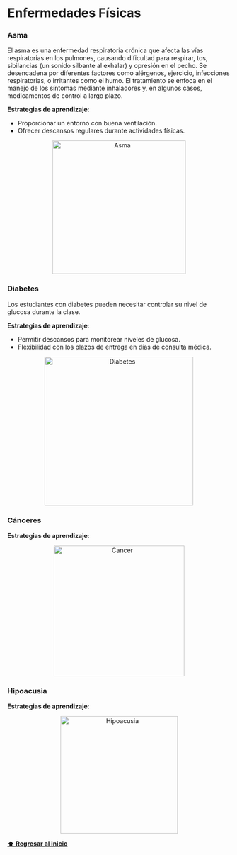 # Enfermedades Físicas

### Asma
El asma es una enfermedad respiratoria crónica que afecta las vías respiratorias en los pulmones, causando dificultad para respirar, tos, sibilancias (un sonido silbante al exhalar) y opresión en el pecho. Se desencadena por diferentes factores como alérgenos, ejercicio, infecciones respiratorias, o irritantes como el humo. El tratamiento se enfoca en el manejo de los síntomas mediante inhaladores y, en algunos casos, medicamentos de control a largo plazo.

**Estrategias de aprendizaje**:
- Proporcionar un entorno con buena ventilación.
- Ofrecer descansos regulares durante actividades físicas.

<p align="center">
<img width="301" alt="Asma" src="https://github.com/user-attachments/assets/89fe5e7e-626e-4c6b-9599-e4fb44e646cb">
</p>

### Diabetes 
Los estudiantes con diabetes pueden necesitar controlar su nivel de glucosa durante la clase.

**Estrategias de aprendizaje**:
- Permitir descansos para monitorear niveles de glucosa. 
- Flexibilidad con los plazos de entrega en días de consulta médica.

<p align="center">
<img width="336" alt="Diabetes" src="https://github.com/user-attachments/assets/8b15fc64-4794-424e-b0e0-21eee154b155">
</p>

### Cánceres
**Estrategias de aprendizaje**:

<p align="center">
<img width="295" alt="Cancer" src="https://github.com/user-attachments/assets/599edc1c-5b04-414f-91d4-263b4e2a09d9">
</p>

### Hipoacusia
**Estrategias de aprendizaje**:

<p align="center">
<img width="265" alt="Hipoacusia" src="https://github.com/user-attachments/assets/c22fe945-d320-4b8f-8925-e69aca8e0baf">
</p>

**[⬆ Regresar al inicio](/README.md)**

